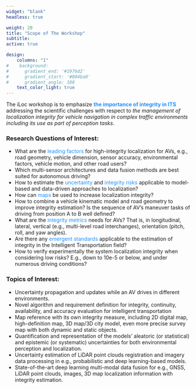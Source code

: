```yaml
---
widget: "blank"
headless: true

weight: 20
title: "Scope of The Workshop"
subtitle:
active: true

design:
    columns: "1"
#    background:
#      gradient_end: '#1976d2'
#      gradient_start: '#004ba0'
#      gradient_angle: 180
    text_color_light: true
---
```

The iLoc workshop is to emphasize **<span style="color: DodgerBlue;">the importance of integrity in ITS</span>** addressing the scientific challenges with respect to _the management of localization integrity for vehicle navigation in complex traffic environments including its use as part of perception tasks_.

### Research Questions of Interest:
- What are the <span style="color: DodgerBlue;">leading factors</span> for high-integrity localization for AVs, e.g., road geometry, vehicle dimension, sensor accuracy, environmental factors, vehicle motion, and other road users?
- Which multi-sensor architectures and data fusion methods are best suited for autonomous driving? 
- How to estimate the <span style="color: DodgerBlue;">uncertainty</span> and <span style="color: DodgerBlue;">integrity risks</span> applicable to model-based and data-driven approaches to localization?
- How can <span style="color: DodgerBlue;">maps</span> be used to increase localization integrity?
- How to combine a vehicle kinematic model and road geometry to improve integrity estimation? Is the sequence of AV’s maneuver tasks of driving from position A to B well defined?
- What are the <span style="color: DodgerBlue;">integrity metrics</span> needs for AVs? That is, in longitudinal, lateral, vertical (e.g., multi-level road interchanges), orientation (pitch, roll, and yaw angles).
- Are there any <span style="color: DodgerBlue;">emergent standards</span> applicable to the estimation of integrity in the Intelligent Transportation field?
- How to verify experimentally the system localization integrity when considering low risks? E.g., down to 10e-5 or below, and under numerous driving conditions?
  
### Topics of Interest:
- Uncertainty propagation and updates while an AV drives in different environments.
- Novel algorithm and requirement definition for integrity, continuity, availability, and accuracy evaluation for intelligent transportation
- Map reference with its own integrity measure, including 2D digital map, high-definition map, 3D map/3D city model, even more precise survey map with both dynamic and static objects.
- Quantification and representation of the models’ aleatoric (or statistical) and epistemic (or systematic) uncertainties for both environmental perception and localization.
- Uncertainty estimation of LiDAR point clouds registration and imagery data processing in e.g., probabilistic and deep learning-based models.
- State-of-the-art deep learning multi-modal data fusion for e.g., GNSS, LiDAR point clouds, images, 3D map localization information with integrity estimation.

